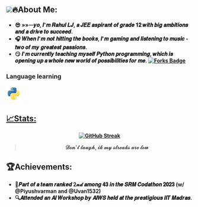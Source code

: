 ## <img src="https://media.giphy.com/media/iY8CRBdQXODJSCERIr/giphy.gif" width="35"><b>:fire:About Me:
- 😎 »»ᅳ𝒚𝒐, 𝑰'𝒎 𝑹𝒂𝒉𝒖𝒍 𝑳𝑱, 𝒂 𝑱𝑬𝑬 𝒂𝒔𝒑𝒊𝒓𝒂𝒏𝒕 𝒐𝒇 𝒈𝒓𝒂𝒅𝒆 𝟏𝟐 𝒘𝒊𝒕𝒉 𝒃𝒊𝒈 𝒂𝒎𝒃𝒊𝒕𝒊𝒐𝒏𝒔 𝒂𝒏𝒅 𝒂 𝒅𝒓𝒊𝒗𝒆 𝒕𝒐 𝒔𝒖𝒄𝒄𝒆𝒆𝒅.
- 🎧 𝑾𝒉𝒆𝒏 𝑰'𝒎 𝒏𝒐𝒕 𝒉𝒊𝒕𝒕𝒊𝒏𝒈 𝒕𝒉𝒆 𝒃𝒐𝒐𝒌𝒔, 𝑰'𝒎 𝒈𝒂𝒎𝒊𝒏𝒈 𝒂𝒏𝒅 𝒍𝒊𝒔𝒕𝒆𝒏𝒊𝒏𝒈 𝒕𝒐 𝒎𝒖𝒔𝒊𝒄 - 𝒕𝒘𝒐 𝒐𝒇 𝒎𝒚 𝒈𝒓𝒆𝒂𝒕𝒆𝒔𝒕 𝒑𝒂𝒔𝒔𝒊𝒐𝒏𝒔.
- 😏 𝑰'𝒎 𝒄𝒖𝒓𝒓𝒆𝒏𝒕𝒍𝒚 𝒕𝒆𝒂𝒄𝒉𝒊𝒏𝒈 𝒎𝒚𝒔𝒆𝒍𝒇 𝑷𝒚𝒕𝒉𝒐𝒏 𝒑𝒓𝒐𝒈𝒓𝒂𝒎𝒎𝒊𝒏𝒈, 𝒘𝒉𝒊𝒄𝒉 𝒊𝒔 𝒐𝒑𝒆𝒏𝒊𝒏𝒈 𝒖𝒑 𝒂 𝒘𝒉𝒐𝒍𝒆 𝒏𝒆𝒘 𝒘𝒐𝒓𝒍𝒅 𝒐𝒇 𝒑𝒐𝒔𝒔𝒊𝒃𝒊𝒍𝒊𝒕𝒊𝒆𝒔 𝒇𝒐𝒓 𝒎𝒆.
<a href="https://github.com/abhisheknaiidu/awesome-github-profile-readme/network/members"><img src="https://img.shields.io/github/forks/abhisheknaiidu/awesome-github-profile-readme" alt="Forks Badge"/></a>

<p align="left">
</p>

<h3 align="left">Language learning </h3>
<p align="left"> <a href="https://www.w3.org/html/" target="_blank" rel="noreferrer"> <img src="https://raw.githubusercontent.com/devicons/devicon/master/icons/python/python-original.svg" alt="python" width="40" height="40"/> <a href="https://www.photoshop.com/en" target="_blank" rel="noreferrer"> 

## :chart_with_upwards_trend:Stats:
<div align="center">
  
[![GitHub Streak](https://github-readme-streak-stats.herokuapp.com?user=Rahul-LJ&theme=dark&mode=weekly)](https://git.io/streak-stats)
  
>𝓓𝓸𝓷'𝓽 𝓵𝓪𝓾𝓰𝓱, 𝓲𝓴 𝓶𝔂 𝓼𝓽𝓻𝓮𝓪𝓴𝓼 𝓪𝓻𝓮 𝓵𝓸𝔀
  
</div>

## :trophy:Achievements:

* :2nd_place_medal:𝑷𝒂𝒓𝒕 𝒐𝒇 𝒂 𝒕𝒆𝒂𝒎 𝒓𝒂𝒏𝒌𝒆𝒅 2𝓷𝓭 𝒂𝒎𝒐𝒏𝒈 𝟒𝟑 𝒊𝒏 𝒕𝒉𝒆 𝑺𝑹𝑴 𝑪𝒐𝒅𝒂𝒕𝒉𝒐𝒏 𝟐𝟎𝟐𝟑 (w/ @Piyushvarman and @Uvan1532)
* :mag:𝑨𝒕𝒕𝒆𝒏𝒅𝒆𝒅 𝒂𝒏 𝑨𝑰 𝑾𝒐𝒓𝒌𝒔𝒉𝒐𝒑 𝒃𝒚 𝑨𝑰𝑾𝑺 𝒉𝒆𝒍𝒅 𝒂𝒕 𝒕𝒉𝒆 𝒑𝒓𝒆𝒔𝒕𝒊𝒈𝒊𝒐𝒖𝒔 𝑰𝑰𝑻 𝑴𝒂𝒅𝒓𝒂𝒔. 

<!---
Rahul-LJ/Rahul-LJ is a ✨ special ✨ repository because its `README.md` (this file) appears on your GitHub profile.
You can click the Preview link to take a look at your changes.
--->


